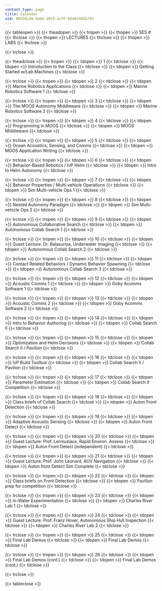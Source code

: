 ```yaml
---
content_type: page
title: Calendar
uid: 06556c49-6e6b-2025-ac9f-b6e02445b792
---
```


{{< tableopen >}}
{{< theadopen >}}
{{< tropen >}}
{{< thopen >}}
SES #
{{< thclose >}}
{{< thopen >}}
LECTURES
{{< thclose >}}
{{< thopen >}}
LABS
{{< thclose >}}

{{< trclose >}}

{{< theadclose >}}
{{< tropen >}}
{{< tdopen >}}
1
{{< tdclose >}}
{{< tdopen >}}
Introduction to the Class
{{< tdclose >}}
{{< tdopen >}}
Getting Started w/Lab Machines
{{< tdclose >}}

{{< trclose >}}
{{< tropen >}}
{{< tdopen >}}
2
{{< tdclose >}}
{{< tdopen >}}
Marine Robotics Applications
{{< tdclose >}}
{{< tdopen >}}
Marine Robotics Software 1
{{< tdclose >}}

{{< trclose >}}
{{< tropen >}}
{{< tdopen >}}
3
{{< tdclose >}}
{{< tdopen >}}
The MOOS Autonomy Middleware
{{< tdclose >}}
{{< tdopen >}}
Marine Robotics Software 2
{{< tdclose >}}

{{< trclose >}}
{{< tropen >}}
{{< tdopen >}}
4
{{< tdclose >}}
{{< tdopen >}}
Programming in MOOS
{{< tdclose >}}
{{< tdopen >}}
MOOS Middleware
{{< tdclose >}}

{{< trclose >}}
{{< tropen >}}
{{< tdopen >}}
5
{{< tdclose >}}
{{< tdopen >}}
Ocean Acoustics, Sensing, and Comms
{{< tdclose >}}
{{< tdopen >}}
MOOS Application Writing
{{< tdclose >}}

{{< trclose >}}
{{< tropen >}}
{{< tdopen >}}
6
{{< tdclose >}}
{{< tdopen >}}
Behavior-Based Robotics / IvP Helm
{{< tdclose >}}
{{< tdopen >}}
Intro to Helm Autonomy
{{< tdclose >}}

{{< trclose >}}
{{< tropen >}}
{{< tdopen >}}
7
{{< tdclose >}}
{{< tdopen >}}
Behavior Properties / Multi-vehicle Operations
{{< tdclose >}}
{{< tdopen >}}
Sim Multi-vehicle Ops 1
{{< tdclose >}}

{{< trclose >}}
{{< tropen >}}
{{< tdopen >}}
8
{{< tdclose >}}
{{< tdopen >}}
Nested Autonomy Paradigm
{{< tdclose >}}
{{< tdopen >}}
Sim Multi-vehicle Ops 2
{{< tdclose >}}

{{< trclose >}}
{{< tropen >}}
{{< tdopen >}}
9
{{< tdclose >}}
{{< tdopen >}}
Autonomous Collaborative Search
{{< tdclose >}}
{{< tdopen >}}
Autonomous Collab Search 1
{{< tdclose >}}

{{< trclose >}}
{{< tropen >}}
{{< tdopen >}}
10
{{< tdclose >}}
{{< tdopen >}}
Guest Lecture: Dr. Balasuriya, Underwater Imaging
{{< tdclose >}}
{{< tdopen >}}
Autonomous Collab Search 2
{{< tdclose >}}

{{< trclose >}}
{{< tropen >}}
{{< tdopen >}}
11
{{< tdclose >}}
{{< tdopen >}}
Contact Related Behaviors / Dynamic Behavior Spawning
{{< tdclose >}}
{{< tdopen >}}
Autonomous Collab Search 3
{{< tdclose >}}

{{< trclose >}}
{{< tropen >}}
{{< tdopen >}}
12
{{< tdclose >}}
{{< tdopen >}}
Acoustic Comms 1
{{< tdclose >}}
{{< tdopen >}}
Goby Acomms Software 1
{{< tdclose >}}

{{< trclose >}}
{{< tropen >}}
{{< tdopen >}}
13
{{< tdclose >}}
{{< tdopen >}}
Acoustic Comms 2
{{< tdclose >}}
{{< tdopen >}}
Goby Acomms Software 2
{{< tdclose >}}

{{< trclose >}}
{{< tropen >}}
{{< tdopen >}}
14
{{< tdclose >}}
{{< tdopen >}}
Intro to Behavior Authoring
{{< tdclose >}}
{{< tdopen >}}
Collab Search II
{{< tdclose >}}

{{< trclose >}}
{{< tropen >}}
{{< tdopen >}}
15
{{< tdclose >}}
{{< tdopen >}}
Optimization and Helm Decisions
{{< tdclose >}}
{{< tdopen >}}
Collab Search II / Pavilion
{{< tdclose >}}

{{< trclose >}}
{{< tropen >}}
{{< tdopen >}}
16
{{< tdclose >}}
{{< tdopen >}}
IvP Build Toolbox
{{< tdclose >}}
{{< tdopen >}}
Collab Search II / Pavilion
{{< tdclose >}}

{{< trclose >}}
{{< tropen >}}
{{< tdopen >}}
17
{{< tdclose >}}
{{< tdopen >}}
Parameter Estimation
{{< tdclose >}}
{{< tdopen >}}
Collab Search II Competition
{{< tdclose >}}

{{< trclose >}}
{{< tropen >}}
{{< tdopen >}}
18
{{< tdclose >}}
{{< tdopen >}}
Class briefs of Collab Search
{{< tdclose >}}
{{< tdopen >}}
Auton Front Detection
{{< tdclose >}}

{{< trclose >}}
{{< tropen >}}
{{< tdopen >}}
19
{{< tdclose >}}
{{< tdopen >}}
Adaptive Acoustic Sensing
{{< tdclose >}}
{{< tdopen >}}
Auton Front Detect
{{< tdclose >}}

{{< trclose >}}
{{< tropen >}}
{{< tdopen >}}
20
{{< tdclose >}}
{{< tdopen >}}
Guest Lecture: Prof. Lermusiaux, Rapid Environ. Assess
{{< tdclose >}}
{{< tdopen >}}
Auton Front Detect (independent)
{{< tdclose >}}

{{< trclose >}}
{{< tropen >}}
{{< tdopen >}}
21
{{< tdclose >}}
{{< tdopen >}}
Guest Lecture: Prof. John Leonard, AUV Navigation
{{< tdclose >}}
{{< tdopen >}}
Auton front Detect Sim Complete
{{< tdclose >}}

{{< trclose >}}
{{< tropen >}}
{{< tdopen >}}
22
{{< tdclose >}}
{{< tdopen >}}
Class briefs on Front Detection
{{< tdclose >}}
{{< tdopen >}}
Pavilion prep for competition
{{< tdclose >}}

{{< trclose >}}
{{< tropen >}}
{{< tdopen >}}
23
{{< tdclose >}}
{{< tdopen >}}
In-Water Experimentation
{{< tdclose >}}
{{< tdopen >}}
Charles River Lab 1
{{< tdclose >}}

{{< trclose >}}
{{< tropen >}}
{{< tdopen >}}
24
{{< tdclose >}}
{{< tdopen >}}
Guest Lecture: Prof. Franz Hover, Autonomous Ship Hull Inspection
{{< tdclose >}}
{{< tdopen >}}
Charles River Lab 2
{{< tdclose >}}

{{< trclose >}}
{{< tropen >}}
{{< tdopen >}}
25
{{< tdclose >}}
{{< tdopen >}}
Final Lab Demos
{{< tdclose >}}
{{< tdopen >}}
Final Lab Demos
{{< tdclose >}}

{{< trclose >}}
{{< tropen >}}
{{< tdopen >}}
26
{{< tdclose >}}
{{< tdopen >}}
Final Lab Demos (cont.)
{{< tdclose >}}
{{< tdopen >}}
Final Lab Demos (cont.)
{{< tdclose >}}

{{< trclose >}}

{{< tableclose >}}
